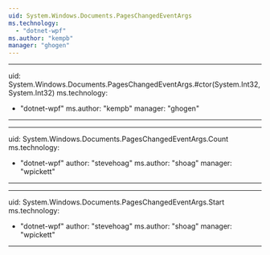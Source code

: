 ```yaml
---
uid: System.Windows.Documents.PagesChangedEventArgs
ms.technology: 
  - "dotnet-wpf"
ms.author: "kempb"
manager: "ghogen"
---
```


---
uid: System.Windows.Documents.PagesChangedEventArgs.#ctor(System.Int32,System.Int32)
ms.technology: 
  - "dotnet-wpf"
ms.author: "kempb"
manager: "ghogen"
---

---
uid: System.Windows.Documents.PagesChangedEventArgs.Count
ms.technology: 
  - "dotnet-wpf"
author: "stevehoag"
ms.author: "shoag"
manager: "wpickett"
---

---
uid: System.Windows.Documents.PagesChangedEventArgs.Start
ms.technology: 
  - "dotnet-wpf"
author: "stevehoag"
ms.author: "shoag"
manager: "wpickett"
---
